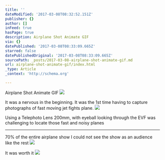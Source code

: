 ```yaml
---
title: ''
dateModified: '2017-03-08T08:32:52.151Z'
publisher: {}
author: []
inFeed: true
hasPage: true
description: Airplane Shot Animate GIF
via: {}
datePublished: '2017-03-08T08:33:09.665Z'
starred: false
datePublishedOriginal: '2017-03-08T08:33:09.665Z'
sourcePath: _posts/2017-03-08-airplane-shot-animate-gif.md
url: airplane-shot-animate-gif/index.html
_type: Article
_context: 'http://schema.org'

---
```

Airplane Shot Animate GIF
![](https://the-grid-user-content.s3-us-west-2.amazonaws.com/6b858e15-fa55-4ebd-b21a-23634965bd40.gif)

It was a nervous in the beginning. It was the 1st time having to capture photographs of fast moving jet fights plane.
![](https://the-grid-user-content.s3-us-west-2.amazonaws.com/f56aa6ab-10c0-4543-9c22-c547c5949b10.gif)

Using a Telephoto Lens 200mm, with eyeball looking through the EVF was challenging to locate those fast and noisy planes

---

70% of the entire airplane show I could not see the show as an audience like the rest
![](https://the-grid-user-content.s3-us-west-2.amazonaws.com/2d0429ab-5f09-4d0e-9684-92b71c0496c5.gif)

It was worth it
![](https://the-grid-user-content.s3-us-west-2.amazonaws.com/718f2aea-cc24-45ad-9c2f-07bd93cb35d3.gif)